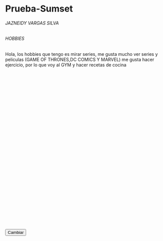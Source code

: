 # Prueba-Sumset
<html>

<head>
 <script type="text/javascript" src="https://www.gstatic.com/charts/loader.js"></script>
 <script type="text/javascript">
      google.charts.load('current', {'packages':['corechart']});
      google.charts.setOnLoadCallback(drawChart);
      
      function drawChart() {
      
        var data = google.visualization.arrayToDataTable([
          ['Task', 'Hours per Day'],
          ['IE6 ',   5],
          ['IE7 ',  20],
          ['IE8 ',  75]
          ]);
        var options = {
        title: ' Datos Pie Chart:'
        };
        var chart = new google.visualization.PieChart(document.getElementById('piechart'));
        chart.draw(data, options);            
        }
   </script>
    
</head>

<body>
 <h6> JAZNEIDY VARGAS SILVA</h6>
<h6> HOBBIES</h6>
<p> Hola, los hobbies que tengo es mirar series, me gusta mucho ver series y peliculas (GAME OF THRONES,DC COMICS Y MARVEL)
 me gusta hacer ejercicio, por lo que voy al GYM y hacer recetas de cocina </p>
 
 <div id="piechart" style="width: 900px; height: 500px;"></div> 
 
<form action="">
   <input type="button" value="Cambiar" onclick ="cambiarValores"/>
</form>

<script>
   
      var cambiarValores = function ()
           {
        var data = google.visualization.arrayToDataTable([
          ['Task', 'Hours per Day'],
          ['IE6 ',     50],
          ['IE7 ',      40],
          ['IE8 ',  10]
          ]);
          var chart1 = new google.visualization.PieChart(document.getElementById('piechart'));

        chart1.draw(data);
          
        }
 </script>

</body>

</html>
